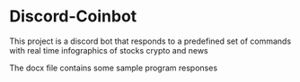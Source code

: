# Discord-Coinbot
This project is a discord bot that responds to a predefined set of commands with real time infographics of stocks crypto and news 

The docx file contains some sample program responses 
